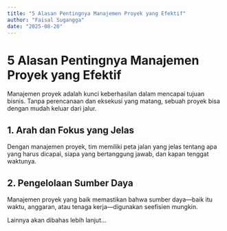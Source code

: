 ```yaml
---
title: "5 Alasan Pentingnya Manajemen Proyek yang Efektif"
author: "Faisal Sugangga"
date: "2025-08-20"
---
```


# 5 Alasan Pentingnya Manajemen Proyek yang Efektif

Manajemen proyek adalah kunci keberhasilan dalam mencapai tujuan bisnis. Tanpa perencanaan dan eksekusi yang matang, sebuah proyek bisa dengan mudah keluar dari jalur.

## 1. Arah dan Fokus yang Jelas
Dengan manajemen proyek, tim memiliki peta jalan yang jelas tentang apa yang harus dicapai, siapa yang bertanggung jawab, dan kapan tenggat waktunya.

## 2. Pengelolaan Sumber Daya
Manajemen proyek yang baik memastikan bahwa sumber daya—baik itu waktu, anggaran, atau tenaga kerja—digunakan seefisien mungkin.

Lainnya akan dibahas lebih lanjut...